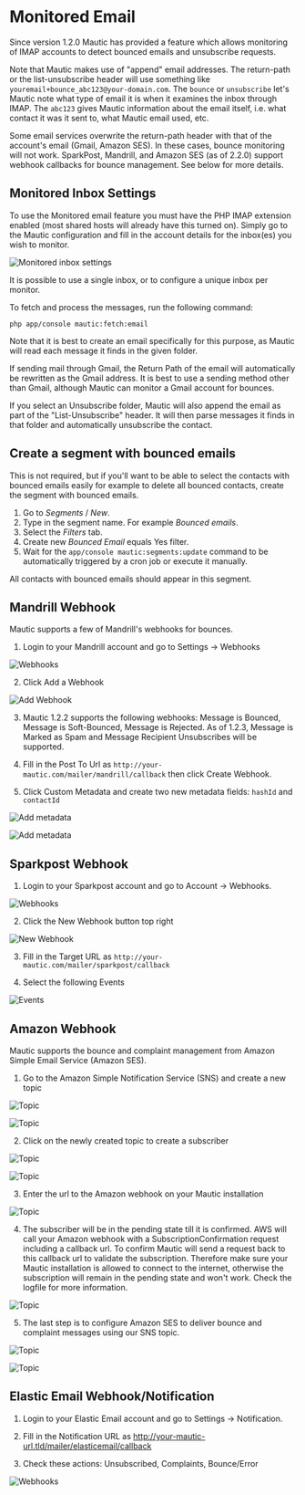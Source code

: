# Monitored Email
Since version 1.2.0 Mautic has provided a feature which allows monitoring of IMAP accounts to detect bounced emails and unsubscribe requests.

Note that Mautic makes use of "append" email addresses. The return-path or the list-unsubscribe header will use something like `youremail+bounce_abc123@your-domain.com`. The `bounce` or `unsubscribe` let's Mautic note what type of email it is when it examines the inbox through IMAP. The `abc123` gives Mautic information about the email itself, i.e. what contact it was it sent to, what Mautic email used, etc. 

Some email services overwrite the return-path header with that of the account's email (Gmail, Amazon SES). In these cases, bounce monitoring will not work. SparkPost, Mandrill, and Amazon SES (as of 2.2.0) support webhook callbacks for bounce management. See below for more details. 

## Monitored Inbox Settings
To use the Monitored email feature you must have the PHP IMAP extension enabled (most shared hosts will already have this turned on).  Simply go to the Mautic configuration and fill in the account details for the inbox(es) you wish to monitor.

![Monitored inbox settings](/emails/media/asset-monitored-inbox-settings.png "Monitored inbox settings")

It is possible to use a single inbox, or to configure a unique inbox per monitor.

To fetch and process the messages, run the following command:

```
php app/console mautic:fetch:email
```

Note that it is best to create an email specifically for this purpose, as Mautic will read each message it finds in the given folder. 

If sending mail through Gmail, the Return Path of the email will automatically be rewritten as the Gmail address. It is best to use a sending method other than Gmail, although Mautic can monitor a Gmail account for bounces.

If you select an Unsubscribe folder, Mautic will also append the email as part of the "List-Unsubscribe" header. It will then parse messages it finds in that folder and automatically unsubscribe the contact.

## Create a segment with bounced emails

This is not required, but if you'll want to be able to select the contacts with bounced emails easily for example to delete all bounced contacts, create the segment with bounced emails.

1. Go to *Segments* / *New*.
2. Type in the segment name. For example *Bounced emails*.
3. Select the *Filters* tab.
4. Create new *Bounced Email* equals Yes filter.
5. Wait for the `app/console mautic:segments:update` command to be automatically triggered by a cron job or execute it manually.

All contacts with bounced emails should appear in this segment.

## Mandrill Webhook

Mautic supports a few of Mandrill's webhooks for bounces.  

1) Login to your Mandrill account and go to Settings -> Webhooks

![Webhooks](/emails/media/mandrill_webhook_1.png "Mandrill webhooks")
 
2) Click Add a Webhook
 
![Add Webhook](/emails/media/mandrill_webhook_2.png "Add webhook")

3) Mautic 1.2.2 supports the following webhooks: Message is Bounced, Message is Soft-Bounced, Message is Rejected.  As of 1.2.3, Message is Marked as Spam and Message Recipient Unsubscribes will be supported.

4) Fill in the Post To Url as `http://your-mautic.com/mailer/mandrill/callback` then click Create Webhook. 

5) Click Custom Metadata and create two new metadata fields: `hashId` and `contactId`

![Add metadata](/emails/media/mandrill_webhook_5.png "Add metadata")

![Add metadata](/emails/media/mandrill_webhook_4.png "Add metadata")

## Sparkpost Webhook

1) Login to your Sparkpost account and go to Account -> Webhooks.

![Webhooks](/emails/media/sparkpost_webhook_1.png "Sparkpost webhooks")

2) Click the New Webhook button top right

![New Webhook](/emails/media/sparkpost_webhook_2.png "New webhook")

3) Fill in the Target URL as `http://your-mautic.com/mailer/sparkpost/callback`

4) Select the following Events

![Events](/emails/media/sparkpost_webhook_3.png "Events")

## Amazon Webhook
Mautic supports the bounce and complaint management from Amazon Simple Email Service (Amazon SES).

1) Go to the Amazon Simple Notification Service (SNS) and create a new topic

![Topic](/emails/media/amazon_webhook_1.png "Create topic")

![Topic](/emails/media/amazon_webhook_2.png "Name your topic")

2) Click on the newly created topic to create a subscriber

![Topic](/emails/media/amazon_webhook_3.png "Go to the topic")

![Topic](/emails/media/amazon_webhook_4.png "New subscriber")

3) Enter the url to the Amazon webhook on your Mautic installation

![Topic](/emails/media/amazon_webhook_5.png "Enter url to Mautic")

4) The subscriber will be in the pending state till it is confirmed. AWS will call your Amazon webhook with a SubscriptionConfirmation request including a callback url. To confirm Mautic will send a request back to this callback url to validate the subscription. Therefore make sure your Mautic installation is allowed to connect to the internet, otherwise the subscription will remain in the pending state and won't work. Check the logfile for more information.

![Topic](/emails/media/amazon_webhook_6.png "Confirmation pending")

5) The last step is to configure Amazon SES to deliver bounce and complaint messages using our SNS topic.

![Topic](/emails/media/amazon_webhook_7.png "Configure Amazon SES")

![Topic](/emails/media/amazon_webhook_8.png "Select SNS topic")

## Elastic Email Webhook/Notification

1) Login to your Elastic Email account and go to Settings -> Notification.

2) Fill in the Notification URL as http://your-mautic-url.tld/mailer/elasticemail/callback

3) Check  these actions:  Unsubscribed, Complaints, Bounce/Error

![Webhooks](/emails/media/elasticemail_webhook_1.png "Elastic Email notification")
